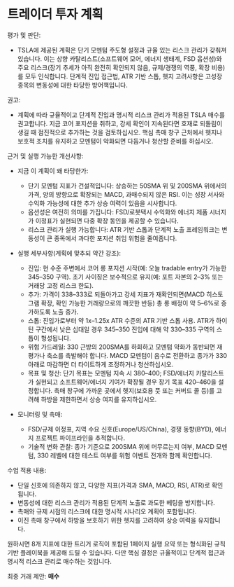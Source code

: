 # 트레이더 투자 계획

평가 및 판단:
- TSLA에 제공된 계획은 단기 모멘텀 주도형 설정과 규율 있는 리스크 관리가 갖춰져 있습니다. 이는 상향 카탈리스트(소프트웨어 모어, 에너지 생태계, FSD 옵션성)와 주요 리스크(장기 추세가 아직 완전히 확인되지 않음, 규제/경쟁의 역풍, 확장 비용)를 모두 인식합니다. 단계적 진입 접근법, ATR 기반 스톱, 헷지 고려사항은 고성장 종목의 변동성에 대한 타당한 방어책입니다.

권고:
- 계획에 따라 규율적이고 단계적 진입과 명시적 리스크 관리가 적용된 TSLA 매수를 권고합니다. 지금 코어 포지션을 취하고, 강세 확인이 지속된다면 호재로 되돌림이 생길 때 점진적으로 추가하는 것을 검토하십시오. 핵심 촉매 창구 근처에서 헷지나 보호적 조치를 유지하고 모멘텀이 악화되면 다듬거나 청산할 준비를 하십시오.

근거 및 실행 가능한 개선사항:
- 지금 이 계획이 왜 타당한가:
  - 단기 모멘텀 지표가 건설적입니다: 상승하는 50SMA 위 및 200SMA 위에서의 가격, 양의 방향으로 확장되는 MACD, 과매수되지 않은 RSI. 이는 성장 서사와 수익화 가능성에 대한 추가 상승 여력이 있음을 시사합니다.
  - 옵션성은 여전히 의미를 가집니다: FSD/로봇택시 수익화와 에너지 제품 시너지가 이정표가 실현되면 다중 확장 동인을 제공할 수 있습니다.
  - 리스크 관리가 실행 가능합니다: ATR 기반 스톱과 단계적 노출 프레임워크는 변동성이 큰 종목에서 과다한 포지션 취임 위험을 줄여줍니다.

- 실행 세부사항(계획에 맞추되 약간 강조):
  - 진입: 현 수준 주변에서 코어 롱 포지션 시작(예: 오늘 tradable entry가 가능한 345–350 구역). 초기 사이징은 보수적으로 유지(예: 포트 자본의 2–3% 또는 거래당 고정 리스크 한도).
  - 추가: 가격이 338–333로 되돌아가고 강세 지표가 재확인되면(MACD 히스토그램 확장, 확인 가능한 거래량으로의 깨끗한 반등) 총 롱 배정이 약 5–6%로 증가하도록 노출 증가.
  - 스톱: 진입가로부터 약 1x–1.25x ATR 수준의 ATR 기반 스톱 사용. ATR가 하이틴 구간에서 낮은 십대일 경우 345–350 진입에 대해 약 330–335 구역의 스톱이 형성됩니다.
  - 위험 가드레일: 330 근방의 200SMA를 하회하고 모멘텀 약화가 동반되면 재평가나 축소를 촉발해야 합니다. MACD 모멘텀이 음수로 전환하고 종가가 330 아래로 마감하면 더 타이트하게 조정하거나 청산하십시오.
  - 목표 및 청산: 단기 목표는 모멘텀 지속 시 380–400; FSD/에너지 카탈리스트가 실현되고 소프트웨어/에너지 기여가 확장될 경우 장기 목표 420–460을 설정합니다. 촉매 창구에 가까운 곳에서 헷지(보호용 풋 또는 커버드 콜 등)를 고려해 하방을 제한하면서 상승 여지를 유지하십시오.

- 모니터링 및 촉매:
  - FSD/규제 이정표, 지역 수요 신호(Europe/US/China), 경쟁 동향(BYD), 에너지 프로젝트 파이프라인을 추적합니다.
  - 기술적 변화 관찰: 종가 기준으로 200SMA 위에 머무르는지 여부, MACD 모멘텀, 330 레벨에 대한 테스트 여부를 위험 이벤트 전개와 함께 확인합니다.

수업 적용 내용:
- 단일 신호에 의존하지 않고, 다양한 지표(가격과 SMA, MACD, RSI, ATR)로 확인됩니다.
- 변동성에 대한 리스크 관리가 적용된 단계적 노출로 과도한 베팅을 방지합니다.
- 촉매와 규제 시점의 리스크에 대한 명시적 시나리오 계획이 포함됩니다.
- 이진 촉매 창구에서 하방을 보호하기 위한 헷지를 고려하여 상승 여력을 유지합니다.

원하시면 8개 지표에 대한 트리거 로직이 포함된 1페이지 실행 요약 또는 형식화된 규칙 기반 플레이북을 제공해 드릴 수 있습니다. 다만 핵심 결정은 규율적이고 단계적 접근과 명시적 리스크 관리로 매수하는 것입니다.

최종 거래 제안: **매수**
